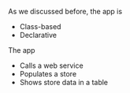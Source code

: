 As we discussed before, the app is 
- Class-based
- Declarative

The app 
- Calls a web service
- Populates a store
- Shows store data in a table
